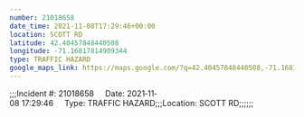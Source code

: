 ```yaml
---
number: 21018658
date_time: 2021-11-08T17:29:46+00:00
location: SCOTT RD
latitude: 42.40457848440508
longitude: -71.16817814909344
type: TRAFFIC HAZARD
google_maps_link: https://maps.google.com/?q=42.40457848440508,-71.16817814909344
---
```


;;;Incident #: 21018658     Date: 2021‐11‐08 17:29:46     Type: TRAFFIC HAZARD;;;Location: SCOTT RD;;;;;;
